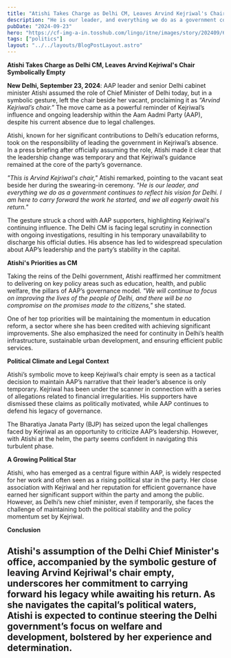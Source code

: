 ```yaml
---
title: "Atishi Takes Charge as Delhi CM, Leaves Arvind Kejriwal's Chair Symbolically Empty"
description: "He is our leader, and everything we do as a government continues to reflect his vision for Delhi. I am here to carry forward the work he started, and we all eagerly await his return."
pubDate: "2024-09-23"
hero: "https://cf-img-a-in.tosshub.com/lingo/itne/images/story/202409/66f121624ed1b-aaps-atishi-assumes-charge-as-delhi-chief-minister--honours-kejriwal-with-empty-chair-230553330-16x9.jpg?size=948:533"
tags: ["politics"]
layout: "../../layouts/BlogPostLayout.astro"
---
```

**Atishi Takes Charge as Delhi CM, Leaves Arvind Kejriwal's Chair Symbolically Empty**

**New Delhi, September 23, 2024**: AAP leader and senior Delhi cabinet minister Atishi assumed the role of Chief Minister of Delhi today, but in a symbolic gesture, left the chair beside her vacant, proclaiming it as *“Arvind Kejriwal’s chair.”* The move came as a powerful reminder of Kejriwal’s influence and ongoing leadership within the Aam Aadmi Party (AAP), despite his current absence due to legal challenges.

Atishi, known for her significant contributions to Delhi’s education reforms, took on the responsibility of leading the government in Kejriwal’s absence. In a press briefing after officially assuming the role, Atishi made it clear that the leadership change was temporary and that Kejriwal’s guidance remained at the core of the party’s governance.

*"This is Arvind Kejriwal's chair,"* Atishi remarked, pointing to the vacant seat beside her during the swearing-in ceremony. *"He is our leader, and everything we do as a government continues to reflect his vision for Delhi. I am here to carry forward the work he started, and we all eagerly await his return."*

The gesture struck a chord with AAP supporters, highlighting Kejriwal's continuing influence. The Delhi CM is facing legal scrutiny in connection with ongoing investigations, resulting in his temporary unavailability to discharge his official duties. His absence has led to widespread speculation about AAP’s leadership and the party’s stability in the capital.

**Atishi's Priorities as CM**

Taking the reins of the Delhi government, Atishi reaffirmed her commitment to delivering on key policy areas such as education, health, and public welfare, the pillars of AAP’s governance model. *"We will continue to focus on improving the lives of the people of Delhi, and there will be no compromise on the promises made to the citizens,"* she stated.

One of her top priorities will be maintaining the momentum in education reform, a sector where she has been credited with achieving significant improvements. She also emphasized the need for continuity in Delhi’s health infrastructure, sustainable urban development, and ensuring efficient public services.

**Political Climate and Legal Context**

Atishi’s symbolic move to keep Kejriwal’s chair empty is seen as a tactical decision to maintain AAP’s narrative that their leader’s absence is only temporary. Kejriwal has been under the scanner in connection with a series of allegations related to financial irregularities. His supporters have dismissed these claims as politically motivated, while AAP continues to defend his legacy of governance.

The Bharatiya Janata Party (BJP) has seized upon the legal challenges faced by Kejriwal as an opportunity to criticize AAP’s leadership. However, with Atishi at the helm, the party seems confident in navigating this turbulent phase.

**A Growing Political Star**

Atishi, who has emerged as a central figure within AAP, is widely respected for her work and often seen as a rising political star in the party. Her close association with Kejriwal and her reputation for efficient governance have earned her significant support within the party and among the public. However, as Delhi’s new chief minister, even if temporarily, she faces the challenge of maintaining both the political stability and the policy momentum set by Kejriwal.

**Conclusion**

Atishi's assumption of the Delhi Chief Minister's office, accompanied by the symbolic gesture of leaving Arvind Kejriwal's chair empty, underscores her commitment to carrying forward his legacy while awaiting his return. As she navigates the capital’s political waters, Atishi is expected to continue steering the Delhi government’s focus on welfare and development, bolstered by her experience and determination.
---